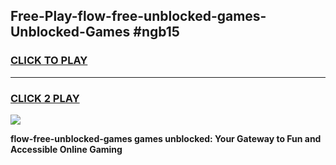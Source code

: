 
## Free-Play-flow-free-unblocked-games-Unblocked-Games #ngb15
<h3>
<a href="https://news.freeplayer.one?title=flow-free-unblocked-games&ref=8M">CLICK TO PLAY</a></h3>
<hr>

<h3>
<a href="https://news.freeplayer.one?title=flow-free-unblocked-games&ref=8M">CLICK 2 PLAY</a>
  
</h3>

<a href="https://news.freeplayer.one?title=flow-free-unblocked-games&ref=8M"><img src="https://clearcache.store/games.png"></a>


**flow-free-unblocked-games games unblocked: Your Gateway to Fun and Accessible Online Gaming**
